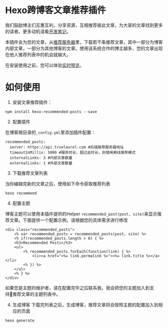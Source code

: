 

# Hexo跨博客文章推荐插件
我们鼓励博主们互惠互利，分享资源，互相推荐彼此文章，为大家的文章找到更多的读者。更多动机请看[开发笔记](https://hui-wang.info/2017/12/22/%E5%AE%89%E5%8F%AF%E6%8E%A8%E8%8D%90%E7%B3%BB%E7%BB%9F%E5%BC%80%E5%8F%91%E7%AC%94%E8%AE%B0%EF%BC%881%EF%BC%89/)。

本插件会为您的文章，从[推荐服务器](https://github.com/huiwang/encore)里，下载若干条推荐文章，其中一部分为博客内部文章，一部分为其他博客的文章。使用该系统合作的博主越多，您的文章出现在他人推荐列表中的机会就越大。

在安装使用之前，您可以体验[实时预览](https://hui-wang.info)。

# 如何使用
1. 安装文章推荐插件：

```
npm install hexo-recommended-posts --save
```
2. 配置插件

在博客根目录的`_config.yml`里添加插件配置：
```
recommended_posts:
  server: https://api.truelaurel.com #后端推荐服务器地址
  timeoutInMillis: 5000 #服务时长，超过此时长，则使用离线推荐模式
  internalLinks: 3 #内部文章数量
  externalLinks: 1 #外部文章数量
```

3. 下载推荐文章列表

当你编辑完新的文章之后，使用如下命令获取推荐列表
```
hexo recommend
```

4. 配置主题

博客主题可以使用本插件提供的Helper `recommended_post(post, site)`来显示推荐文章。下面提供一个配置示例，请根据您的具体需求进行修改

```
<div class="recommended_posts">
    <% var recommended_posts = recommended_posts(post, site) %>
    <% if(recommended_posts.length > 0) { %>
    <h3>Recommended Posts</h3>
    <ul>
        <% recommended_posts.forEach(function(link) { %>
            <li><a href="<%= link.permalink %>"><%= link.title %></a></li>
        <% }) %>
    </ul>
    <% } %> 
</div>
```

如果您是主题的维护者，请在配置完毕之后联系我，我会把您的主题加入到支持推荐文章的主题列表中。

4. 生成博客
下载完列表之后，生成博客，推荐文章将会按照主题的配置加入到相应的页面
```
hexo generate
```
